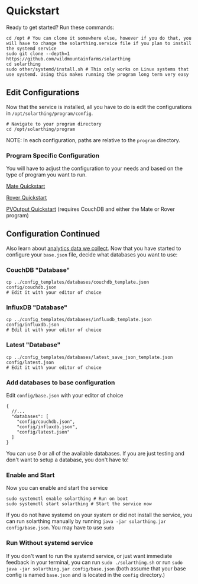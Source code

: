 # Quickstart
Ready to get started? Run these commands:

```shell script
cd /opt # You can clone it somewhere else, however if you do that, you will have to change the solarthing.service file if you plan to install the systemd service
sudo git clone --depth=1 https://github.com/wildmountainfarms/solarthing
cd solarthing
sudo other/systemd/install.sh # This only works on Linux systems that use systemd. Using this makes running the program long term very easy
```

## Edit Configurations
Now that the service is installed, all you have to do is edit the configurations in `/opt/solarthing/program/config`.
```shell script
# Navigate to your program directory
cd /opt/solarthing/program
```
NOTE: In each configuration, paths are relative to the `program` directory.

### Program Specific Configuration
You will have to adjust the configuration to your needs and based on the type of program you want to run.

[Mate Quickstart](quickstart_mate.md)

[Rover Quickstart](quickstart_rover.md)

[PVOutput Quickstart](quickstart_pvoutput.md) (requires CouchDB and either the Mate or Rover program)

## Configuration Continued
Also learn about [analytics data we collect](./google_analytics.md).
Now that you have started to configure your `base.json` file, decide what databases you want to use:

### CouchDB "Database"
```shell script
cp ../config_templates/databases/couchdb_template.json config/couchdb.json
# Edit it with your editor of choice
```

### InfluxDB "Database"
```shell script
cp ../config_templates/databases/influxdb_template.json config/influxdb.json
# Edit it with your editor of choice
```
### Latest "Database"
```shell script
cp ../config_templates/databases/latest_save_json_template.json config/latest.json
# Edit it with your editor of choice
```

### Add databases to base configuration
Edit `config/base.json` with your editor of choice
```json5
{
  //...
  "databases": [
    "config/couchdb.json",
    "config/influxdb.json",
    "config/latest.json"
  ]
}
```
You can use 0 or all of the available databases. 
If you are just testing and don't want to setup a database, you don't have to!

### Enable and Start
Now you can enable and start the service
```shell script
sudo systemctl enable solarthing # Run on boot
sudo systemctl start solarthing # Start the service now
```
If you do not have systemd on your system or did not install the service, you can run solarthing manually by running `java -jar solarthing.jar config/base.json`. You may have to use `sudo`

### Run Without systemd service
If you don't want to run the systemd service, or just want immediate feedback in your terminal,
you can run `sudo ./solarthing.sh` or run `sudo java -jar solarthing.jar config/base.json` (both assume
that your base config is named `base.json` and is located in the `config` directory.)

